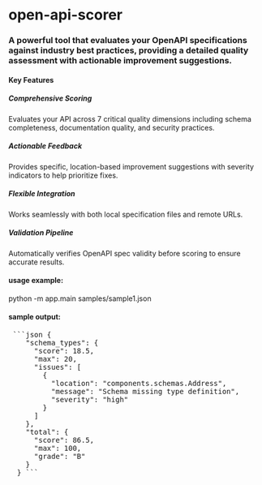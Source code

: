 # open-api-scorer

### A powerful tool that evaluates your OpenAPI specifications against industry best practices, providing a detailed quality assessment with actionable improvement suggestions.


#### Key Features
##### Comprehensive Scoring
Evaluates your API across 7 critical quality dimensions including schema completeness, documentation quality, and security practices.


##### Actionable Feedback
Provides specific, location-based improvement suggestions with severity indicators to help prioritize fixes.


##### Flexible Integration
Works seamlessly with both local specification files and remote URLs.


##### Validation Pipeline
Automatically verifies OpenAPI spec validity before scoring to ensure accurate results.


#### usage example:
  python -m app.main samples/sample1.json  
#### sample output:
<pre> ```json {
    "schema_types": {
      "score": 18.5,
      "max": 20,
      "issues": [
        {
          "location": "components.schemas.Address",
          "message": "Schema missing type definition",
          "severity": "high"
        }
      ]
    },
    "total": {
      "score": 86.5,
      "max": 100,
      "grade": "B"
    }
  } ``` </pre>
 
  
